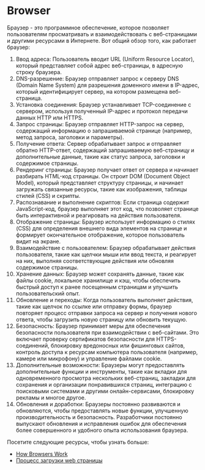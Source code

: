 # Browser

Браузер - это программное обеспечение, которое позволяет пользователям просматривать и взаимодействовать с веб-страницами и другими ресурсами в Интернете. Вот общий обзор того, как работает браузер:

1. Ввод адреса: Пользователь вводит URL (Uniform Resource Locator), который представляет собой адрес веб-страницы, в адресную строку браузера.
2. DNS-разрешение: Браузер отправляет запрос к серверу DNS (Domain Name System) для разрешения доменного имени в IP-адрес, который идентифицирует сервер, на котором размещена веб-страница.
3. Установка соединения: Браузер устанавливает TCP-соединение с сервером, используя полученный IP-адрес и протокол передачи данных HTTP или HTTPS.
4. Запрос страницы: Браузер отправляет HTTP-запрос на сервер, содержащий информацию о запрашиваемой странице (например, метод запроса, заголовки и параметры).
5. Получение ответа: Сервер обрабатывает запрос и отправляет обратно HTTP-ответ, содержащий запрашиваемую веб-страницу и дополнительные данные, такие как статус запроса, заголовки и содержимое страницы.
6. Рендеринг страницы: Браузер получает ответ от сервера и начинает разбирать HTML-код страницы. Он строит DOM (Document Object Model), который представляет структуру страницы, и начинает загружать связанные ресурсы, такие как изображения, таблицы стилей (CSS) и скрипты.
7. Распознавание и выполнение скриптов: Если страница содержит JavaScript-код, браузер выполняет этот код, что позволяет странице быть интерактивной и реагировать на действия пользователя.
8. Отображение страницы: Браузер использует информацию о стилях (CSS) для определения внешнего вида элементов на странице и формирует окончательное отображение, которое пользователь видит на экране.
9. Взаимодействие с пользователем: Браузер обрабатывает действия пользователя, такие как щелчки мыши или ввод текста, и реагирует на них, выполняя соответствующие действия или обновляя содержимое страницы.
10. Хранение данных: Браузер может сохранять данные, такие как файлы cookie, локальное хранилище и кэш, чтобы обеспечить быстрый доступ к ранее посещенным страницам и улучшить пользовательский опыт.
11. Обновление и переходы: Когда пользователь выполняет действия, такие как щелчок по ссылке или отправку формы, браузер повторяет процесс отправки запроса на сервер и получения нового ответа, чтобы загрузить новую страницу или обновить текущую.
12. Безопасность: Браузер принимает меры для обеспечения безопасности пользователя при взаимодействии с веб-сайтами. Это включает проверку сертификатов безопасности для HTTPS-соединений, блокировку вредоносных или фишинговых сайтов, контроль доступа к ресурсам компьютера пользователя (например, камере или микрофону) и управление файлами cookie.
13. Дополнительные возможности: Браузеры могут предоставлять дополнительные функции и инструменты, такие как вкладки для одновременного просмотра нескольких веб-страниц, закладки для сохранения и организации понравившихся страниц, интеграцию с поисковыми системами и другими онлайн-сервисами, блокировку рекламы и многое другое.
14. Обновления и доработки: Браузеры постоянно развиваются и обновляются, чтобы предоставлять новые функции, улучшенную производительность и безопасность. Разработчики постоянно выпускают обновления и исправления ошибок для обеспечения более совершенного и удобного опыта использования браузера.

Посетите следующие ресурсы, чтобы узнать больше:

* [How Browsers Work](https://web.dev/howbrowserswork/)
* [Процесс загрузки web страницы](https://www.youtube.com/watch?v=jBvkN8\_c7t8\&ab\_channel=loftblog)

